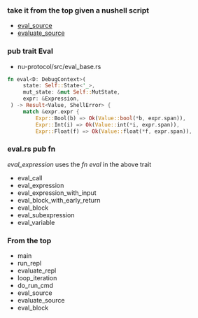
### take it from the top given a nushell script

- [eval_source](https://github.com/nushell/nushell/blob/main/crates/nu-cli/src/util.rs#L202)
- [evaluate_source](https://github.com/nushell/nushell/blob/main/crates/nu-cli/src/util.rs#L243)

### pub trait Eval

- nu-protocol/src/eval_base.rs

```rust
fn eval<D: DebugContext>(
     state: Self::State<'_>,
     mut_state: &mut Self::MutState,
     expr: &Expression,
 ) -> Result<Value, ShellError> {
     match &expr.expr {
         Expr::Bool(b) => Ok(Value::bool(*b, expr.span)),
         Expr::Int(i) => Ok(Value::int(*i, expr.span)),
         Expr::Float(f) => Ok(Value::float(*f, expr.span)),
```

### eval.rs pub fn

*eval_expression* uses the *fn eval* in the above trait

- eval_call
- eval_expression
- eval_expression_with_input
- eval_block_with_early_return
- eval_block
- eval_subexpression
- eval_variable

### From the top

- main
- run_repl
- evaluate_repl
- loop_iteration
- do_run_cmd
- eval_source
- evaluate_source
- eval_block
